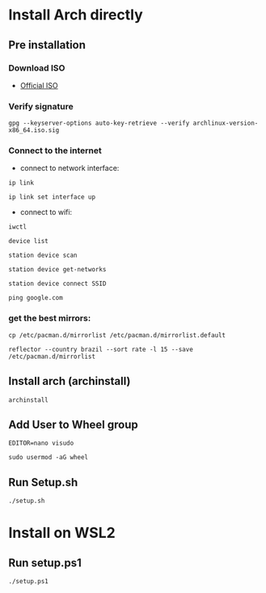 # Install Arch directly
## Pre installation
### Download ISO
- [Official ISO](https://archlinux.org/download/)
### Verify signature
```
gpg --keyserver-options auto-key-retrieve --verify archlinux-version-x86_64.iso.sig
```
### Connect to the internet
- connect to network interface:
```
ip link
```
```
ip link set interface up
```
- connect to wifi:
```
iwctl
```
```
device list
```
```
station device scan
```
```
station device get-networks
```
```
station device connect SSID
```
```
ping google.com
```
### get the best mirrors:
```
cp /etc/pacman.d/mirrorlist /etc/pacman.d/mirrorlist.default
```
```
reflector --country brazil --sort rate -l 15 --save /etc/pacman.d/mirrorlist
```
## Install arch (archinstall)
```
archinstall
```
## Add User to Wheel group
```
EDITOR=nano visudo
```
```
sudo usermod -aG wheel
```
## Run Setup.sh
```
./setup.sh
```

# Install on WSL2
## Run setup.ps1
```
./setup.ps1
```